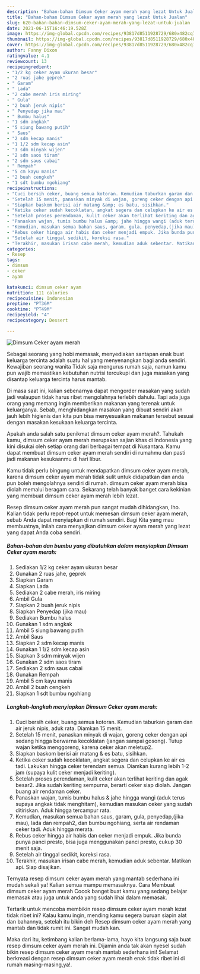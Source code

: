 ```yaml
---
description: "Bahan-bahan Dimsum Ceker ayam merah yang lezat Untuk Jualan"
title: "Bahan-bahan Dimsum Ceker ayam merah yang lezat Untuk Jualan"
slug: 620-bahan-bahan-dimsum-ceker-ayam-merah-yang-lezat-untuk-jualan
date: 2021-06-15T16:46:19.528Z
image: https://img-global.cpcdn.com/recipes/93817d8511928729/680x482cq70/dimsum-ceker-ayam-merah-foto-resep-utama.jpg
thumbnail: https://img-global.cpcdn.com/recipes/93817d8511928729/680x482cq70/dimsum-ceker-ayam-merah-foto-resep-utama.jpg
cover: https://img-global.cpcdn.com/recipes/93817d8511928729/680x482cq70/dimsum-ceker-ayam-merah-foto-resep-utama.jpg
author: Fanny Dixon
ratingvalue: 4.1
reviewcount: 13
recipeingredient:
- "1/2 kg ceker ayam ukuran besar"
- "2 ruas jahe geprek"
- " Garam"
- " Lada"
- "2 cabe merah iris miring"
- " Gula"
- "2 buah jeruk nipis"
- " Penyedap jika mau"
- " Bumbu halus"
- "1 sdm angkak"
- "5 siung bawang putih"
- " Saus"
- "2 sdm kecap manis"
- "1 1/2 sdm kecap asin"
- "3 sdm minyak wijen"
- "2 sdm saos tiram"
- "2 sdm saus cabai"
- " Rempah"
- "5 cm kayu manis"
- "2 buah cengkeh"
- "1 sdt bumbu ngohiang"
recipeinstructions:
- "Cuci bersih ceker, buang semua kotoran. Kemudian taburkan garam dan air jeruk nipis, aduk rata. Diamkan 15 menit."
- "Setelah 15 menit, panaskan minyak di wajan, goreng ceker dengan api sedang hingga berwarna kecoklatan (jangan sampai gosong). Tutup wajan ketika menggoreng, karena ceker akan meletup2."
- "Siapkan baskom berisi air matang &amp; es batu, sisihkan."
- "Ketika ceker sudah kecoklatan, angkat segera dan celupkan ke air es tadi. Lakukan hingga ceker terendam semua. Diamkan kurang lebih 1-2 jam (supaya kulit ceker menjadi keriting)."
- "Setelah proses perendaman, kulit ceker akan terlihat keriting dan agak besar2. Jika sudah keriting sempurna, berarti ceker siap diolah. Jangan buang air rendaman ceker."
- "Panaskan wajan, tumis bumbu halus &amp; jahe hingga wangi (aduk terus supaya angkak tidak menghitam), kemudian masukan ceker yang sudah ditiriskan. Aduk hingga tercampur rata."
- "Kemudian, masukan semua bahan saus, garam, gula, penyedap,(jika mau), lada dan rempah2, dan bumbu ngohiang, serta air rendaman ceker tadi. Aduk hingga merata."
- "Rebus ceker hingga air habis dan ceker menjadi empuk. Jika bunda punya panci presto, bisa juga menggunakan panci presto, cukup 30 menit saja."
- "Setelah air tinggal sedikit, koreksi rasa."
- "Terakhir, masukan irisan cabe merah, kemudian aduk sebentar. Matikan api. Siap disajikan."
categories:
- Resep
tags:
- dimsum
- ceker
- ayam

katakunci: dimsum ceker ayam 
nutrition: 111 calories
recipecuisine: Indonesian
preptime: "PT36M"
cooktime: "PT49M"
recipeyield: "4"
recipecategory: Dessert

---
```



![Dimsum Ceker ayam merah](https://img-global.cpcdn.com/recipes/93817d8511928729/680x482cq70/dimsum-ceker-ayam-merah-foto-resep-utama.jpg)

Sebagai seorang yang hobi memasak, menyediakan santapan enak buat keluarga tercinta adalah suatu hal yang menyenangkan bagi anda sendiri. Kewajiban seorang  wanita Tidak saja mengurus rumah saja, namun kamu pun wajib memastikan kebutuhan nutrisi tercukupi dan juga masakan yang disantap keluarga tercinta harus mantab.

Di masa  saat ini, kalian sebenarnya dapat mengorder masakan yang sudah jadi walaupun tidak harus ribet mengolahnya terlebih dahulu. Tapi ada juga orang yang memang ingin memberikan makanan yang terenak untuk keluarganya. Sebab, menghidangkan masakan yang dibuat sendiri akan jauh lebih higienis dan kita pun bisa menyesuaikan makanan tersebut sesuai dengan masakan kesukaan keluarga tercinta. 



Apakah anda salah satu penikmat dimsum ceker ayam merah?. Tahukah kamu, dimsum ceker ayam merah merupakan sajian khas di Indonesia yang kini disukai oleh setiap orang dari berbagai tempat di Nusantara. Kamu dapat membuat dimsum ceker ayam merah sendiri di rumahmu dan pasti jadi makanan kesukaanmu di hari libur.

Kamu tidak perlu bingung untuk mendapatkan dimsum ceker ayam merah, karena dimsum ceker ayam merah tidak sulit untuk didapatkan dan anda pun boleh mengolahnya sendiri di rumah. dimsum ceker ayam merah bisa diolah memalui beragam cara. Sekarang telah banyak banget cara kekinian yang membuat dimsum ceker ayam merah lebih lezat.

Resep dimsum ceker ayam merah pun sangat mudah dihidangkan, lho. Kalian tidak perlu repot-repot untuk memesan dimsum ceker ayam merah, sebab Anda dapat menyiapkan di rumah sendiri. Bagi Kita yang mau membuatnya, inilah cara menyajikan dimsum ceker ayam merah yang lezat yang dapat Anda coba sendiri.

<!--inarticleads1-->

##### Bahan-bahan dan bumbu yang dibutuhkan dalam menyiapkan Dimsum Ceker ayam merah:

1. Sediakan 1/2 kg ceker ayam ukuran besar
1. Gunakan 2 ruas jahe, geprek
1. Siapkan  Garam
1. Siapkan  Lada
1. Sediakan 2 cabe merah, iris miring
1. Ambil  Gula
1. Siapkan 2 buah jeruk nipis
1. Siapkan  Penyedap (jika mau)
1. Sediakan  Bumbu halus
1. Gunakan 1 sdm angkak
1. Ambil 5 siung bawang putih
1. Ambil  Saus
1. Siapkan 2 sdm kecap manis
1. Gunakan 1 1/2 sdm kecap asin
1. Siapkan 3 sdm minyak wijen
1. Gunakan 2 sdm saos tiram
1. Sediakan 2 sdm saus cabai
1. Gunakan  Rempah
1. Ambil 5 cm kayu manis
1. Ambil 2 buah cengkeh
1. Siapkan 1 sdt bumbu ngohiang




<!--inarticleads2-->

##### Langkah-langkah menyiapkan Dimsum Ceker ayam merah:

1. Cuci bersih ceker, buang semua kotoran. Kemudian taburkan garam dan air jeruk nipis, aduk rata. Diamkan 15 menit.
1. Setelah 15 menit, panaskan minyak di wajan, goreng ceker dengan api sedang hingga berwarna kecoklatan (jangan sampai gosong). Tutup wajan ketika menggoreng, karena ceker akan meletup2.
1. Siapkan baskom berisi air matang &amp; es batu, sisihkan.
1. Ketika ceker sudah kecoklatan, angkat segera dan celupkan ke air es tadi. Lakukan hingga ceker terendam semua. Diamkan kurang lebih 1-2 jam (supaya kulit ceker menjadi keriting).
1. Setelah proses perendaman, kulit ceker akan terlihat keriting dan agak besar2. Jika sudah keriting sempurna, berarti ceker siap diolah. Jangan buang air rendaman ceker.
1. Panaskan wajan, tumis bumbu halus &amp; jahe hingga wangi (aduk terus supaya angkak tidak menghitam), kemudian masukan ceker yang sudah ditiriskan. Aduk hingga tercampur rata.
1. Kemudian, masukan semua bahan saus, garam, gula, penyedap,(jika mau), lada dan rempah2, dan bumbu ngohiang, serta air rendaman ceker tadi. Aduk hingga merata.
1. Rebus ceker hingga air habis dan ceker menjadi empuk. Jika bunda punya panci presto, bisa juga menggunakan panci presto, cukup 30 menit saja.
1. Setelah air tinggal sedikit, koreksi rasa.
1. Terakhir, masukan irisan cabe merah, kemudian aduk sebentar. Matikan api. Siap disajikan.




Ternyata resep dimsum ceker ayam merah yang mantab sederhana ini mudah sekali ya! Kalian semua mampu memasaknya. Cara Membuat dimsum ceker ayam merah Cocok banget buat kamu yang sedang belajar memasak atau juga untuk anda yang sudah lihai dalam memasak.

Tertarik untuk mencoba membikin resep dimsum ceker ayam merah lezat tidak ribet ini? Kalau kamu ingin, mending kamu segera buruan siapin alat dan bahannya, setelah itu bikin deh Resep dimsum ceker ayam merah yang mantab dan tidak rumit ini. Sangat mudah kan. 

Maka dari itu, ketimbang kalian berlama-lama, hayo kita langsung saja buat resep dimsum ceker ayam merah ini. Dijamin anda tak akan nyesel sudah bikin resep dimsum ceker ayam merah mantab sederhana ini! Selamat berkreasi dengan resep dimsum ceker ayam merah enak tidak ribet ini di rumah masing-masing,ya!.

